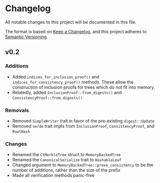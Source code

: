 # Changelog
All notable changes to this project will be documented in this file.

The format is based on [Keep a Changelog](https://keepachangelog.com/en/1.0.0/),
and this project adheres to [Semantic Versioning](https://semver.org/spec/v2.0.0.html).

## v0.2

### Additions

* Added `indices_for_inclusion_proof()` and `indices_for_consistency_proof()` methods. These allow the construction of inclusion proofs for trees which do not fit into memory.
* Relatedly, added `InclusionProof::from_digests()` and `ConsistencyProof::from_digests()`

### Removals

* Removed `SimpleWriter` trait in favor of the pre-existing `digest::Update`
* Removed `serde` trait impls from `InclusionProof`, `ConsistencyProof`, and `RootHash`

### Changes

* Renamed the `CtMerkleTree` struct to `MemoryBackedTree`
* Renamed the `CanonicalSerialize` trait to `HashableLeaf`
* Changed argument to `MemoryBackedTree::prove_consistency` to be the number of additions, rather than the size of the prefix
* Made all verification methods panic-free

